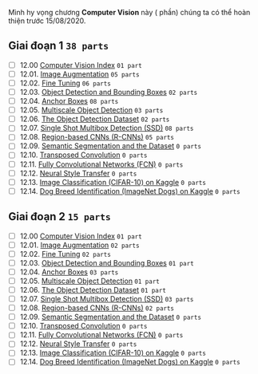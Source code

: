 Mình hy vọng chương **Computer Vision** này ( phần) chúng ta có thể hoàn thiện trước 15/08/2020.

## Giai đoạn 1 `38 parts`
* [ ] 12.00 [Computer Vision Index](https://github.com/aivivn/d2l-vn/issues?q=is%3Aissue+index_vn+label%3A%22status%3A+phase+1%22+label%3A%22chapter%3A+computer-vision%22) `01 part`
* [ ] 12.01. [Image Augmentation](https://github.com/aivivn/d2l-vn/issues?q=is%3Aissue+image-augmentation_vn+label%3A%22status%3A+phase+1%22+label%3A%22chapter%3A+computer-vision%22) `05 parts`
* [ ] 12.02. [Fine Tuning](https://github.com/aivivn/d2l-vn/issues?q=is%3Aissue+fine-tuning_vn+label%3A%22status%3A+phase+1%22+label%3A%22chapter%3A+computer-vision%22) `06 parts`
* [ ] 12.03. [Object Detection and Bounding Boxes](https://github.com/aivivn/d2l-vn/issues?q=is%3Aissue+bounding-box_vn+label%3A%22status%3A+phase+1%22+label%3A%22chapter%3A+computer-vision%22) `02 parts`
* [ ] 12.04. [Anchor Boxes](https://github.com/aivivn/d2l-vn/issues?q=is%3Aissue+anchor_vn+label%3A%22status%3A+phase+1%22+label%3A%22chapter%3A+computer-vision%22) `08 parts`
* [ ] 12.05. [Multiscale Object Detection](https://github.com/aivivn/d2l-vn/issues?q=is%3Aissue+multiscale-object-detection_vn+label%3A%22status%3A+phase+1%22+label%3A%22chapter%3A+computer-vision%22) `03 parts`
* [ ] 12.06. [The Object Detection Dataset](https://github.com/aivivn/d2l-vn/issues?q=is%3Aissue+object-detection-dataset_vn+label%3A%22status%3A+phase+1%22+label%3A%22chapter%3A+computer-vision%22) `02 parts`
* [ ] 12.07. [Single Shot Multibox Detection (SSD)](https://github.com/aivivn/d2l-vn/issues?q=is%3Aissue+ssd_vn+label%3A%22status%3A+phase+1%22+label%3A%22chapter%3A+computer-vision%22) `08 parts`
* [ ] 12.08. [Region-based CNNs (R-CNNs)](https://github.com/aivivn/d2l-vn/issues?q=is%3Aissue+rcnn_vn+label%3A%22status%3A+phase+1%22+label%3A%22chapter%3A+computer-vision%22) `05 parts`
* [ ] 12.09. [Semantic Segmentation and the Dataset](https://github.com/aivivn/d2l-vn/issues?q=is%3Aissue+semantic-segmentation-and-dataset_vn+label%3A%22status%3A+phase+1%22+label%3A%22chapter%3A+computer-vision%22) `0 parts`
* [ ] 12.10. [Transposed Convolution](https://github.com/aivivn/d2l-vn/issues?q=is%3Aissue+transposed-conv_vn+label%3A%22status%3A+phase+1%22+label%3A%22chapter%3A+computer-vision%22) `0 parts`
* [ ] 12.11. [Fully Convolutional Networks (FCN)](https://github.com/aivivn/d2l-vn/issues?q=is%3Aissue+fcn_vn+label%3A%22status%3A+phase+1%22+label%3A%22chapter%3A+computer-vision%22) `0 parts`
* [ ] 12.12. [Neural Style Transfer](https://github.com/aivivn/d2l-vn/issues?q=is%3Aissue+neural-style_vn+label%3A%22status%3A+phase+1%22+label%3A%22chapter%3A+computer-vision%22) `0 parts`
* [ ] 12.13. [Image Classification (CIFAR-10) on Kaggle](https://github.com/aivivn/d2l-vn/issues?q=is%3Aissue+kaggle-gluon-cifar10_vn+label%3A%22status%3A+phase+1%22+label%3A%22chapter%3A+computer-vision%22) `0 parts`
* [ ] 12.14. [Dog Breed Identification (ImageNet Dogs) on Kaggle](https://github.com/aivivn/d2l-vn/issues?q=is%3Aissue+kaggle-gluon-dog_vn+label%3A%22status%3A+phase+1%22+label%3A%22chapter%3A+computer-vision%22) `0 parts`

## Giai đoạn 2 `15 parts`
* [ ] 12.00 [Computer Vision Index](https://github.com/aivivn/d2l-vn/issues?q=is%3Aissue+index_vn+label%3A%22status%3A+phase+2%22+label%3A%22chapter%3A+computer-vision%22) `01 part`
* [ ] 12.01. [Image Augmentation](https://github.com/aivivn/d2l-vn/issues?q=is%3Aissue+image-augmentation_vn+label%3A%22status%3A+phase+2%22+label%3A%22chapter%3A+computer-vision%22) `02 parts`
* [ ] 12.02. [Fine Tuning](https://github.com/aivivn/d2l-vn/issues?q=is%3Aissue+fine-tuning_vn+label%3A%22status%3A+phase+2%22+label%3A%22chapter%3A+computer-vision%22) `02 parts`
* [ ] 12.03. [Object Detection and Bounding Boxes](https://github.com/aivivn/d2l-vn/issues?q=is%3Aissue+bounding-box_vn+label%3A%22status%3A+phase+2%22+label%3A%22chapter%3A+computer-vision%22) `01 part`
* [ ] 12.04. [Anchor Boxes](https://github.com/aivivn/d2l-vn/issues?q=is%3Aissue+anchor_vn+label%3A%22status%3A+phase+2%22+label%3A%22chapter%3A+computer-vision%22) `03 parts`
* [ ] 12.05. [Multiscale Object Detection](https://github.com/aivivn/d2l-vn/issues?q=is%3Aissue+multiscale-object-detection_vn+label%3A%22status%3A+phase+2%22+label%3A%22chapter%3A+computer-vision%22) `01 part`
* [ ] 12.06. [The Object Detection Dataset](https://github.com/aivivn/d2l-vn/issues?q=is%3Aissue+object-detection-dataset_vn+label%3A%22status%3A+phase+2%22+label%3A%22chapter%3A+computer-vision%22) `01 part`
* [ ] 12.07. [Single Shot Multibox Detection (SSD)](https://github.com/aivivn/d2l-vn/issues?q=is%3Aissue+ssd_vn+label%3A%22status%3A+phase+2%22+label%3A%22chapter%3A+computer-vision%22) `03 parts`
* [ ] 12.08. [Region-based CNNs (R-CNNs)](https://github.com/aivivn/d2l-vn/issues?q=is%3Aissue+rcnn_vn+label%3A%22status%3A+phase+2%22+label%3A%22chapter%3A+computer-vision%22) `02 parts`
* [ ] 12.09. [Semantic Segmentation and the Dataset](https://github.com/aivivn/d2l-vn/issues?q=is%3Aissue+semantic-segmentation-and-dataset_vn+label%3A%22status%3A+phase+2%22+label%3A%22chapter%3A+computer-vision%22) `0 parts`
* [ ] 12.10. [Transposed Convolution](https://github.com/aivivn/d2l-vn/issues?q=is%3Aissue+transposed-conv_vn+label%3A%22status%3A+phase+2%22+label%3A%22chapter%3A+computer-vision%22) `0 parts`
* [ ] 12.11. [Fully Convolutional Networks (FCN)](https://github.com/aivivn/d2l-vn/issues?q=is%3Aissue+fcn_vn+label%3A%22status%3A+phase+2%22+label%3A%22chapter%3A+computer-vision%22) `0 parts`
* [ ] 12.12. [Neural Style Transfer](https://github.com/aivivn/d2l-vn/issues?q=is%3Aissue+neural-style_vn+label%3A%22status%3A+phase+2%22+label%3A%22chapter%3A+computer-vision%22) `0 parts`
* [ ] 12.13. [Image Classification (CIFAR-10) on Kaggle](https://github.com/aivivn/d2l-vn/issues?q=is%3Aissue+kaggle-gluon-cifar10_vn+label%3A%22status%3A+phase+2%22+label%3A%22chapter%3A+computer-vision%22) `0 parts`
* [ ] 12.14. [Dog Breed Identification (ImageNet Dogs) on Kaggle](https://github.com/aivivn/d2l-vn/issues?q=is%3Aissue+kaggle-gluon-dog_vn+label%3A%22status%3A+phase+2%22+label%3A%22chapter%3A+computer-vision%22) `0 parts`